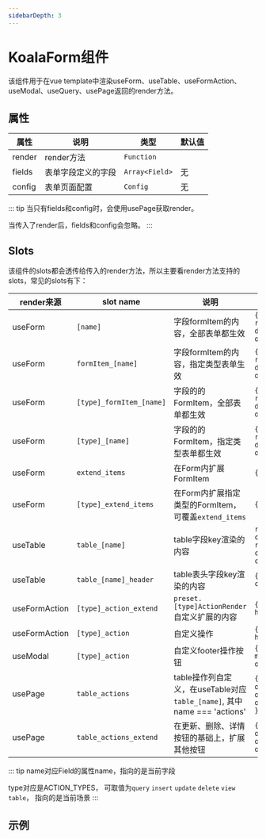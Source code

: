 ```yaml
---
sidebarDepth: 3
---
```

# KoalaForm组件
该组件用于在vue template中渲染useForm、useTable、useFormAction、useModal、useQuery、usePage返回的render方法。

## 属性

| 属性        | 说明                           | 类型                      | 默认值       |
| ----------- | ----------------------------- | ------------------------- | ------------ |
| render        | render方法         | `Function`       |
| fields     | 表单字段定义的字段      |  `Array<Field>`    | 无           |
| config | 表单页面配置            | `Config`                    | 无           |

::: tip
当只有fields和config时，会使用usePage获取render。

当传入了render后，fields和config会忽略。
:::


## Slots
该组件的slots都会透传给传入的render方法，所以主要看render方法支持的slots，常见的slots有下：

| render来源    | slot name        | 说明                           | 参数                      |
| --------- |----------- | ----------------------------- | ------------------------- |
| useForm   |`[name]`  | 字段formItem的内容，全部表单都生效 | `{ type, model, rules, props, disabled, options }` |
| useForm       |`formItem_[name]`  | 字段formItem的内容，指定类型表单生效 | `{ type, model, rules, props, disabled, options }` |
| useForm   |`[type]_formItem_[name]`  | 字段的的FormItem，全部表单都生效 | `{ type, model, rules, props, disabled, options }` |
| useForm   |`[type]_[name]`  | 字段的的FormItem，指定类型表单都生效 | `{ type, model, rules, props, disabled, options }` |
| useForm   |`extend_items`  | 在Form内扩展FormItem | `{ type, model }` |
| useForm   | `[type]_extend_items`  | 在Form内扩展指定类型的FormItem，可覆盖`extend_items` | `{ model }` |
| useTable   |`table_[name]`  | table字段key渲染的内容 |  `record: { row, column, rowIndex, columnIndex, cellValue }` |
| useTable   |`table_[name]_header`  | table表头字段key渲染的内容 | `{ column, columnIndex }` |
| useFormAction   |`[type]_action_extend`  | `preset.[type]ActionRender`自定义扩展的内容 | `{ handleAction, handleReset  }` |
| useFormAction   |`[type]_action`  | 自定义操作 | `{ handleAction, handleReset  }` |
| useModal  |`[type]_action`  | 自定义footer操作按钮 | `{ modalModel, modalProp, onOk, onCancel }` |
| usePage  |`table_actions`  | table操作列自定义，在useTable对应`table_[name]`, 其中name === 'actions' | `{record， openUpdateModal, openViewModal, openDeleteModal }` |
| usePage  |`table_actions_extend`  | 在更新、删除、详情按钮的基础上，扩展其他按钮 | `{ record, openUpdateModal, openViewModal, openDeleteModal}` |

::: tip
name对应Field的属性name，指向的是当前字段

type对应是ACTION_TYPES， 可取值为`query` `insert` `update` `delete` `view` `table`， 指向的是当前场景
:::

## 示例

<ExampleDoc>
<KoalaFormDemo>
</KoalaFormDemo>
<template #code>

<<< @/examples/KoalaFormDemo.vue

</template>
</ExampleDoc>
